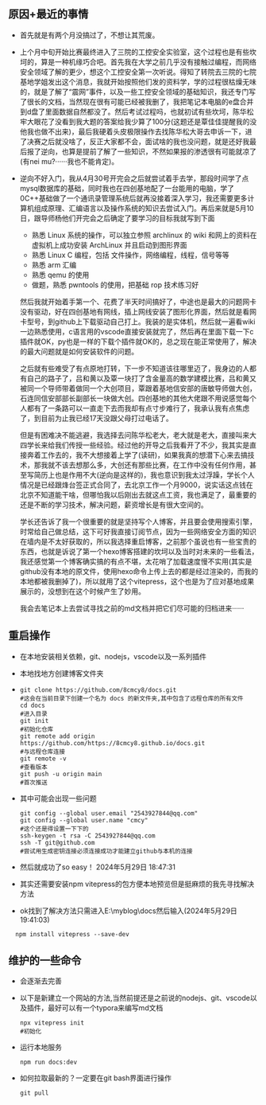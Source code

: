 ## 原因+最近的事情

- 首先就是有两个月没搞过了，不想让其荒废。

- 上个月中旬开始比赛最终进入了三院的工控安全实验室，这个过程也是有些坎坷的，算是一种机缘巧合吧。首先我在大学之前几乎没有接触过编程，而网络安全领域了解的更少，想这个工控安全第一次听说。得知了转院去三院的七院基地学姐发出这个消息，我就开始按照他们发的资料学，学的过程很枯燥无味的，就是了解了“震网”事件，以及一些工控安全领域的基础知识，我还专门写了很长的文档，当然现在很有可能已经被我删了，我把笔记本电脑的e盘合并到d盘了里面数据自然都没了。然后考试过程吗，也就初试有些坎坷，陈华松牢大眼花了没看到我大题的答案给我少算了100分(这题还是覃佳佳提醒我的没他我也做不出来)，最后我硬着头皮极限操作去找陈华松大哥去申诉一下，进了决赛之后就没啥了，反正大家都不会，面试啥的我也没问题，就是还好我最后报了逆向，也算是提前了解了一些知识，不然如果报的渗透很有可能就凉了(有nei mu?······我也不能肯定)。

- 逆向不好入门，我从4月30号开完会之后就尝试着手去学，那段时间学了点mysql数据库的基础，同时我也在四创基地配了一台能用的电脑，学了0C++基础做了一个通讯录管理系统后就再没接着深入学习，我还需要更多计算机组成原理、汇编语言以及操作系统的知识去尝试入门。再后来就是5月10日，跟导师杨他们开完会之后确定了要学习的目标我就写到下面

  - 熟悉 Linux 系统的操作，可以独立参照 archlinux 的 wiki 和网上的资料在虚拟机上成功安装 ArchLinux 并且启动到图形界面
  - 熟悉 Linux C 编程，包括 文件操作，网络编程，线程，信号等等
  - 熟悉 arm 汇编
  - 熟悉 qemu 的使用
  - 做题，熟悉 pwntools 的使用，把基础 rop 技术练习好

  然后我就开始着手第一个、花费了半天时间搞好了，中途也是最大的问题网卡没有驱动，好在四创基地有网线，插上网线安装了图形化界面，然后就是看网卡型号，到github上下载驱动自己打上。我装的是实体机，然后就一遍看wiki一边熟悉使用，c语言用的vscode直接安装就完了，然后再在里面下载一下c插件就OK，py也是一样的下载个插件就OK的，总之现在能正常使用了，解决的最大问题就是如何安装软件的问题。

  之后就有些难受了有点原地打转，下一步不知道该往哪里迈了，我身边的人都有自己的路子了，吕和黄以及覃一块打了含金量高的数学建模比赛，吕和黄又被同一个导师带着做同一个大创项目，覃跟着基地信安部的唐敏导师做大创，石连同信安部部长副部长一块做大创。四创基地的其他大佬跟不用说感觉每个人都有了一条路可以一直走下去而我却有点寸步难行了，我承认我有点焦虑了，到目前为止我已经17天没跟父母打过电话了。

  但是有困难决不能逃避，我选择去问陈华松老大，老大就是老大，直接叫来大四学长来给我们传授一些经验。经过他的开导之后我看开了不少，我其实是直接奔着工作去的，我不大想接着上学了(读研)，如果我真的想潜下心来去搞技术，那我就不该去想那么多，大创还有那些比赛，在工作中没有任何作用，甚至写简历上也是作用不大(逆向是这样的)，我也意识到我太过浮躁，学长个人情况是已经跟烽台签正式合同了，去北京工作一个月9000，说实话这点钱在北京不知道能干啥，但哪怕我以后刚出去就这点工资，我也满足了，最重要的还是不断的学习技术，解决问题，薪资增长是有很大空间的。

  学长还告诉了我一个很重要的就是坚持写个人博客，并且要会使用搜索引擎，时常给自己做总结，这下可好我直接订阅节点，因为一些网络安全方面的知识在墙内是不太好获取的，所以我选择重启博客，之前那个虽说也有一些宝贵的东西，也就是诉说了第一个hexo博客搭建的坎坷以及当时对未来的一些看法，我还感觉第一个博客确实搞的有点不堪，太花哨了加载速度慢不实用(其实是github没有本地的原文件，使用hexo命令上传上去的都是经过渲染的，而我的本地都被我删掉了)，所以就用了这个vitepress，这个也是为了应对基地成果展示的，没想到在这个时候产生了妙用。

  我会去笔记本上去尝试寻找之前的md文档并把它们尽可能的归档进来······

## 重启操作

- 在本地安装相关依赖，git、nodejs，vscode以及一系列插件

- 本地找地方创建博客文件夹 

- ```shell
  git clone https://github.com/8cmcy8/docs.git
  #这会在当前目录下创建一个名为 docs 的新文件夹,其中包含了远程仓库的所有文件
  cd docs
  #进入目录
  git init
  #初始化仓库
  git remote add origin https://github.com/https://8cmcy8.github.io/docs.git
  #与远程仓库连接
  git remote -v
  #查看版本
  git push -u origin main
  #首次推送
  ```

- 其中可能会出现一些问题

  ```shell
  git config --global user.email "2543927844@qq.com"
  git config --global user.name "cmcy"
  #这个还是得设置一下下的
  ssh-keygen -t rsa -C 2543927844@qq.com
  ssh -T git@github.com
  #尝试用生成密钥连接必须连接成功才能建立github与本机的连接
  ```

- 然后就成功了so easy！
  2024年5月29日 18:47:31
- 其实还需要安装npm vitepress的包方便本地预览但是挺麻烦的我先寻找解决方法
- ok找到了解决方法只需进入E:\myblog\docs然后输入(2024年5月29日 19:41:03)

```shell
  npm install vitepress --save-dev
  ```

## 维护的一些命令

- 会逐渐去完善

- 以下是新建立一个网站的方法,当然前提还是之前说的nodejs、git、vscode以及插件，最好可以有一个typora来编写md文档

  ```shell
  npx vitepress init
  #初始化

- 运行本地服务

  ```shell
  npm run docs:dev
  ```

- 如何拉取最新的？一定要在git bash界面进行操作

  ```shell
  git pull
  ```

  